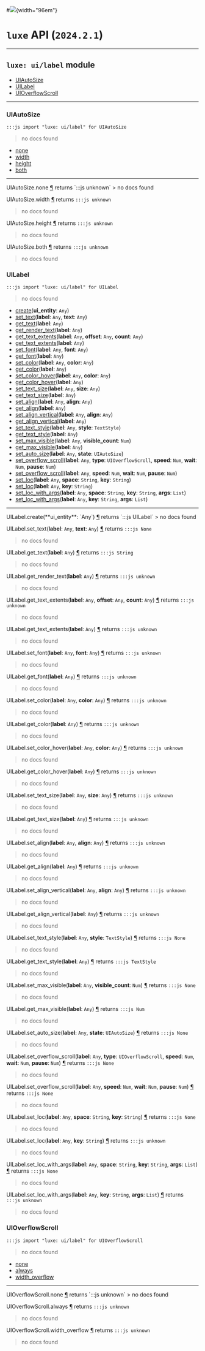 #![](../../../../../../images/luxe-dark.svg){width="96em"}

# `luxe` API (`2024.2.1`)  


---

## `luxe: ui/label` module

- [UIAutoSize](#uiautosize)   
- [UILabel](#uilabel)   
- [UIOverflowScroll](#uioverflowscroll)   

---

### UIAutoSize
`:::js import "luxe: ui/label" for UIAutoSize`
> no docs found

- [none](#UIAutoSize.none)
- [width](#UIAutoSize.width)
- [height](#UIAutoSize.height)
- [both](#UIAutoSize.both)

<hr/>
<endpoint module="luxe: ui/label" class="UIAutoSize" signature="none"></endpoint>
<signature id="UIAutoSize.none">UIAutoSize.none
<a class="headerlink" href="#UIAutoSize.none" title="Permanent link">¶</a></signature>
<span class='api_ret'>returns</span> `:::js unknown`
> no docs found   

<endpoint module="luxe: ui/label" class="UIAutoSize" signature="width"></endpoint>
<signature id="UIAutoSize.width">UIAutoSize.width
<a class="headerlink" href="#UIAutoSize.width" title="Permanent link">¶</a></signature>
<span class='api_ret'>returns</span> `:::js unknown`
> no docs found   

<endpoint module="luxe: ui/label" class="UIAutoSize" signature="height"></endpoint>
<signature id="UIAutoSize.height">UIAutoSize.height
<a class="headerlink" href="#UIAutoSize.height" title="Permanent link">¶</a></signature>
<span class='api_ret'>returns</span> `:::js unknown`
> no docs found   

<endpoint module="luxe: ui/label" class="UIAutoSize" signature="both"></endpoint>
<signature id="UIAutoSize.both">UIAutoSize.both
<a class="headerlink" href="#UIAutoSize.both" title="Permanent link">¶</a></signature>
<span class='api_ret'>returns</span> `:::js unknown`
> no docs found   

### UILabel
`:::js import "luxe: ui/label" for UILabel`
> no docs found

- [create](#UILabel.create)(**ui_entity**: `Any`)
- [set_text](#UILabel.set_text+2)(**label**: `Any`, **text**: `Any`)
- [get_text](#UILabel.get_text)(**label**: `Any`)
- [get_render_text](#UILabel.get_render_text)(**label**: `Any`)
- [get_text_extents](#UILabel.get_text_extents+3)(**label**: `Any`, **offset**: `Any`, **count**: `Any`)
- [get_text_extents](#UILabel.get_text_extents)(**label**: `Any`)
- [set_font](#UILabel.set_font+2)(**label**: `Any`, **font**: `Any`)
- [get_font](#UILabel.get_font)(**label**: `Any`)
- [set_color](#UILabel.set_color+2)(**label**: `Any`, **color**: `Any`)
- [get_color](#UILabel.get_color)(**label**: `Any`)
- [set_color_hover](#UILabel.set_color_hover+2)(**label**: `Any`, **color**: `Any`)
- [get_color_hover](#UILabel.get_color_hover)(**label**: `Any`)
- [set_text_size](#UILabel.set_text_size+2)(**label**: `Any`, **size**: `Any`)
- [get_text_size](#UILabel.get_text_size)(**label**: `Any`)
- [set_align](#UILabel.set_align+2)(**label**: `Any`, **align**: `Any`)
- [get_align](#UILabel.get_align)(**label**: `Any`)
- [set_align_vertical](#UILabel.set_align_vertical+2)(**label**: `Any`, **align**: `Any`)
- [get_align_vertical](#UILabel.get_align_vertical)(**label**: `Any`)
- [set_text_style](#UILabel.set_text_style+2)(**label**: `Any`, **style**: `TextStyle`)
- [get_text_style](#UILabel.get_text_style)(**label**: `Any`)
- [set_max_visible](#UILabel.set_max_visible+2)(**label**: `Any`, **visible_count**: `Num`)
- [get_max_visible](#UILabel.get_max_visible)(**label**: `Any`)
- [set_auto_size](#UILabel.set_auto_size+2)(**label**: `Any`, **state**: `UIAutoSize`)
- [set_overflow_scroll](#UILabel.set_overflow_scroll+5)(**label**: `Any`, **type**: `UIOverflowScroll`, **speed**: `Num`, **wait**: `Num`, **pause**: `Num`)
- [set_overflow_scroll](#UILabel.set_overflow_scroll+4)(**label**: `Any`, **speed**: `Num`, **wait**: `Num`, **pause**: `Num`)
- [set_loc](#UILabel.set_loc+3)(**label**: `Any`, **space**: `String`, **key**: `String`)
- [set_loc](#UILabel.set_loc+2)(**label**: `Any`, **key**: `String`)
- [set_loc_with_args](#UILabel.set_loc_with_args+4)(**label**: `Any`, **space**: `String`, **key**: `String`, **args**: `List`)
- [set_loc_with_args](#UILabel.set_loc_with_args+3)(**label**: `Any`, **key**: `String`, **args**: `List`)

<hr/>
<endpoint module="luxe: ui/label" class="UILabel" signature="create(ui_entity : Any)"></endpoint>
<signature id="UILabel.create">UILabel.create(**ui_entity**: `Any`)
<a class="headerlink" href="#UILabel.create" title="Permanent link">¶</a></signature>
<span class='api_ret'>returns</span> `:::js UILabel`
> no docs found   

<endpoint module="luxe: ui/label" class="UILabel" signature="set_text(label : Any, text : Any)"></endpoint>
<signature id="UILabel.set_text+2">UILabel.set_text(**label**: `Any`, **text**: `Any`)
<a class="headerlink" href="#UILabel.set_text+2" title="Permanent link">¶</a></signature>
<span class='api_ret'>returns</span> `:::js None`
> no docs found   

<endpoint module="luxe: ui/label" class="UILabel" signature="get_text(label : Any)"></endpoint>
<signature id="UILabel.get_text">UILabel.get_text(**label**: `Any`)
<a class="headerlink" href="#UILabel.get_text" title="Permanent link">¶</a></signature>
<span class='api_ret'>returns</span> `:::js String`
> no docs found   

<endpoint module="luxe: ui/label" class="UILabel" signature="get_render_text(label : Any)"></endpoint>
<signature id="UILabel.get_render_text">UILabel.get_render_text(**label**: `Any`)
<a class="headerlink" href="#UILabel.get_render_text" title="Permanent link">¶</a></signature>
<span class='api_ret'>returns</span> `:::js unknown`
> no docs found   

<endpoint module="luxe: ui/label" class="UILabel" signature="get_text_extents(label : Any, offset : Any, count : Any)"></endpoint>
<signature id="UILabel.get_text_extents+3">UILabel.get_text_extents(**label**: `Any`, **offset**: `Any`, **count**: `Any`)
<a class="headerlink" href="#UILabel.get_text_extents+3" title="Permanent link">¶</a></signature>
<span class='api_ret'>returns</span> `:::js unknown`
> no docs found   

<endpoint module="luxe: ui/label" class="UILabel" signature="get_text_extents(label : Any)"></endpoint>
<signature id="UILabel.get_text_extents">UILabel.get_text_extents(**label**: `Any`)
<a class="headerlink" href="#UILabel.get_text_extents" title="Permanent link">¶</a></signature>
<span class='api_ret'>returns</span> `:::js unknown`
> no docs found   

<endpoint module="luxe: ui/label" class="UILabel" signature="set_font(label : Any, font : Any)"></endpoint>
<signature id="UILabel.set_font+2">UILabel.set_font(**label**: `Any`, **font**: `Any`)
<a class="headerlink" href="#UILabel.set_font+2" title="Permanent link">¶</a></signature>
<span class='api_ret'>returns</span> `:::js unknown`
> no docs found   

<endpoint module="luxe: ui/label" class="UILabel" signature="get_font(label : Any)"></endpoint>
<signature id="UILabel.get_font">UILabel.get_font(**label**: `Any`)
<a class="headerlink" href="#UILabel.get_font" title="Permanent link">¶</a></signature>
<span class='api_ret'>returns</span> `:::js unknown`
> no docs found   

<endpoint module="luxe: ui/label" class="UILabel" signature="set_color(label : Any, color : Any)"></endpoint>
<signature id="UILabel.set_color+2">UILabel.set_color(**label**: `Any`, **color**: `Any`)
<a class="headerlink" href="#UILabel.set_color+2" title="Permanent link">¶</a></signature>
<span class='api_ret'>returns</span> `:::js unknown`
> no docs found   

<endpoint module="luxe: ui/label" class="UILabel" signature="get_color(label : Any)"></endpoint>
<signature id="UILabel.get_color">UILabel.get_color(**label**: `Any`)
<a class="headerlink" href="#UILabel.get_color" title="Permanent link">¶</a></signature>
<span class='api_ret'>returns</span> `:::js unknown`
> no docs found   

<endpoint module="luxe: ui/label" class="UILabel" signature="set_color_hover(label : Any, color : Any)"></endpoint>
<signature id="UILabel.set_color_hover+2">UILabel.set_color_hover(**label**: `Any`, **color**: `Any`)
<a class="headerlink" href="#UILabel.set_color_hover+2" title="Permanent link">¶</a></signature>
<span class='api_ret'>returns</span> `:::js unknown`
> no docs found   

<endpoint module="luxe: ui/label" class="UILabel" signature="get_color_hover(label : Any)"></endpoint>
<signature id="UILabel.get_color_hover">UILabel.get_color_hover(**label**: `Any`)
<a class="headerlink" href="#UILabel.get_color_hover" title="Permanent link">¶</a></signature>
<span class='api_ret'>returns</span> `:::js unknown`
> no docs found   

<endpoint module="luxe: ui/label" class="UILabel" signature="set_text_size(label : Any, size : Any)"></endpoint>
<signature id="UILabel.set_text_size+2">UILabel.set_text_size(**label**: `Any`, **size**: `Any`)
<a class="headerlink" href="#UILabel.set_text_size+2" title="Permanent link">¶</a></signature>
<span class='api_ret'>returns</span> `:::js unknown`
> no docs found   

<endpoint module="luxe: ui/label" class="UILabel" signature="get_text_size(label : Any)"></endpoint>
<signature id="UILabel.get_text_size">UILabel.get_text_size(**label**: `Any`)
<a class="headerlink" href="#UILabel.get_text_size" title="Permanent link">¶</a></signature>
<span class='api_ret'>returns</span> `:::js unknown`
> no docs found   

<endpoint module="luxe: ui/label" class="UILabel" signature="set_align(label : Any, align : Any)"></endpoint>
<signature id="UILabel.set_align+2">UILabel.set_align(**label**: `Any`, **align**: `Any`)
<a class="headerlink" href="#UILabel.set_align+2" title="Permanent link">¶</a></signature>
<span class='api_ret'>returns</span> `:::js unknown`
> no docs found   

<endpoint module="luxe: ui/label" class="UILabel" signature="get_align(label : Any)"></endpoint>
<signature id="UILabel.get_align">UILabel.get_align(**label**: `Any`)
<a class="headerlink" href="#UILabel.get_align" title="Permanent link">¶</a></signature>
<span class='api_ret'>returns</span> `:::js unknown`
> no docs found   

<endpoint module="luxe: ui/label" class="UILabel" signature="set_align_vertical(label : Any, align : Any)"></endpoint>
<signature id="UILabel.set_align_vertical+2">UILabel.set_align_vertical(**label**: `Any`, **align**: `Any`)
<a class="headerlink" href="#UILabel.set_align_vertical+2" title="Permanent link">¶</a></signature>
<span class='api_ret'>returns</span> `:::js unknown`
> no docs found   

<endpoint module="luxe: ui/label" class="UILabel" signature="get_align_vertical(label : Any)"></endpoint>
<signature id="UILabel.get_align_vertical">UILabel.get_align_vertical(**label**: `Any`)
<a class="headerlink" href="#UILabel.get_align_vertical" title="Permanent link">¶</a></signature>
<span class='api_ret'>returns</span> `:::js unknown`
> no docs found   

<endpoint module="luxe: ui/label" class="UILabel" signature="set_text_style(label : Any, style : TextStyle)"></endpoint>
<signature id="UILabel.set_text_style+2">UILabel.set_text_style(**label**: `Any`, **style**: `TextStyle`)
<a class="headerlink" href="#UILabel.set_text_style+2" title="Permanent link">¶</a></signature>
<span class='api_ret'>returns</span> `:::js None`
> no docs found   

<endpoint module="luxe: ui/label" class="UILabel" signature="get_text_style(label : Any)"></endpoint>
<signature id="UILabel.get_text_style">UILabel.get_text_style(**label**: `Any`)
<a class="headerlink" href="#UILabel.get_text_style" title="Permanent link">¶</a></signature>
<span class='api_ret'>returns</span> `:::js TextStyle`
> no docs found   

<endpoint module="luxe: ui/label" class="UILabel" signature="set_max_visible(label : Any, visible_count : Num)"></endpoint>
<signature id="UILabel.set_max_visible+2">UILabel.set_max_visible(**label**: `Any`, **visible_count**: `Num`)
<a class="headerlink" href="#UILabel.set_max_visible+2" title="Permanent link">¶</a></signature>
<span class='api_ret'>returns</span> `:::js None`
> no docs found   

<endpoint module="luxe: ui/label" class="UILabel" signature="get_max_visible(label : Any)"></endpoint>
<signature id="UILabel.get_max_visible">UILabel.get_max_visible(**label**: `Any`)
<a class="headerlink" href="#UILabel.get_max_visible" title="Permanent link">¶</a></signature>
<span class='api_ret'>returns</span> `:::js Num`
> no docs found   

<endpoint module="luxe: ui/label" class="UILabel" signature="set_auto_size(label : Any, state : UIAutoSize)"></endpoint>
<signature id="UILabel.set_auto_size+2">UILabel.set_auto_size(**label**: `Any`, **state**: `UIAutoSize`)
<a class="headerlink" href="#UILabel.set_auto_size+2" title="Permanent link">¶</a></signature>
<span class='api_ret'>returns</span> `:::js None`
> no docs found   

<endpoint module="luxe: ui/label" class="UILabel" signature="set_overflow_scroll(label : Any, type : UIOverflowScroll, speed : Num, wait : Num, pause : Num)"></endpoint>
<signature id="UILabel.set_overflow_scroll+5">UILabel.set_overflow_scroll(**label**: `Any`, **type**: `UIOverflowScroll`, **speed**: `Num`, **wait**: `Num`, **pause**: `Num`)
<a class="headerlink" href="#UILabel.set_overflow_scroll+5" title="Permanent link">¶</a></signature>
<span class='api_ret'>returns</span> `:::js None`
> no docs found   

<endpoint module="luxe: ui/label" class="UILabel" signature="set_overflow_scroll(label : Any, speed : Num, wait : Num, pause : Num)"></endpoint>
<signature id="UILabel.set_overflow_scroll+4">UILabel.set_overflow_scroll(**label**: `Any`, **speed**: `Num`, **wait**: `Num`, **pause**: `Num`)
<a class="headerlink" href="#UILabel.set_overflow_scroll+4" title="Permanent link">¶</a></signature>
<span class='api_ret'>returns</span> `:::js None`
> no docs found   

<endpoint module="luxe: ui/label" class="UILabel" signature="set_loc(label : Any, space : String, key : String)"></endpoint>
<signature id="UILabel.set_loc+3">UILabel.set_loc(**label**: `Any`, **space**: `String`, **key**: `String`)
<a class="headerlink" href="#UILabel.set_loc+3" title="Permanent link">¶</a></signature>
<span class='api_ret'>returns</span> `:::js None`
> no docs found   

<endpoint module="luxe: ui/label" class="UILabel" signature="set_loc(label : Any, key : String)"></endpoint>
<signature id="UILabel.set_loc+2">UILabel.set_loc(**label**: `Any`, **key**: `String`)
<a class="headerlink" href="#UILabel.set_loc+2" title="Permanent link">¶</a></signature>
<span class='api_ret'>returns</span> `:::js unknown`
> no docs found   

<endpoint module="luxe: ui/label" class="UILabel" signature="set_loc_with_args(label : Any, space : String, key : String, args : List)"></endpoint>
<signature id="UILabel.set_loc_with_args+4">UILabel.set_loc_with_args(**label**: `Any`, **space**: `String`, **key**: `String`, **args**: `List`)
<a class="headerlink" href="#UILabel.set_loc_with_args+4" title="Permanent link">¶</a></signature>
<span class='api_ret'>returns</span> `:::js None`
> no docs found   

<endpoint module="luxe: ui/label" class="UILabel" signature="set_loc_with_args(label : Any, key : String, args : List)"></endpoint>
<signature id="UILabel.set_loc_with_args+3">UILabel.set_loc_with_args(**label**: `Any`, **key**: `String`, **args**: `List`)
<a class="headerlink" href="#UILabel.set_loc_with_args+3" title="Permanent link">¶</a></signature>
<span class='api_ret'>returns</span> `:::js unknown`
> no docs found   

### UIOverflowScroll
`:::js import "luxe: ui/label" for UIOverflowScroll`
> no docs found

- [none](#UIOverflowScroll.none)
- [always](#UIOverflowScroll.always)
- [width_overflow](#UIOverflowScroll.width_overflow)

<hr/>
<endpoint module="luxe: ui/label" class="UIOverflowScroll" signature="none"></endpoint>
<signature id="UIOverflowScroll.none">UIOverflowScroll.none
<a class="headerlink" href="#UIOverflowScroll.none" title="Permanent link">¶</a></signature>
<span class='api_ret'>returns</span> `:::js unknown`
> no docs found   

<endpoint module="luxe: ui/label" class="UIOverflowScroll" signature="always"></endpoint>
<signature id="UIOverflowScroll.always">UIOverflowScroll.always
<a class="headerlink" href="#UIOverflowScroll.always" title="Permanent link">¶</a></signature>
<span class='api_ret'>returns</span> `:::js unknown`
> no docs found   

<endpoint module="luxe: ui/label" class="UIOverflowScroll" signature="width_overflow"></endpoint>
<signature id="UIOverflowScroll.width_overflow">UIOverflowScroll.width_overflow
<a class="headerlink" href="#UIOverflowScroll.width_overflow" title="Permanent link">¶</a></signature>
<span class='api_ret'>returns</span> `:::js unknown`
> no docs found   

